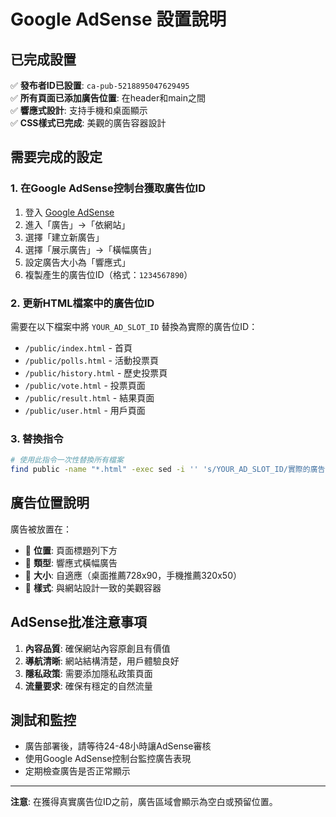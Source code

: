 # Google AdSense 設置說明

## 已完成設置

✅ **發布者ID已設置**: `ca-pub-5218895047629495`  
✅ **所有頁面已添加廣告位置**: 在header和main之間  
✅ **響應式設計**: 支持手機和桌面顯示  
✅ **CSS樣式已完成**: 美觀的廣告容器設計

## 需要完成的設定

### 1. 在Google AdSense控制台獲取廣告位ID
1. 登入 [Google AdSense](https://adsense.google.com/)
2. 進入「廣告」→「依網站」
3. 選擇「建立新廣告」
4. 選擇「展示廣告」→「橫幅廣告」
5. 設定廣告大小為「響應式」
6. 複製產生的廣告位ID（格式：`1234567890`）

### 2. 更新HTML檔案中的廣告位ID
需要在以下檔案中將 `YOUR_AD_SLOT_ID` 替換為實際的廣告位ID：

- `/public/index.html` - 首頁
- `/public/polls.html` - 活動投票頁
- `/public/history.html` - 歷史投票頁
- `/public/vote.html` - 投票頁面
- `/public/result.html` - 結果頁面
- `/public/user.html` - 用戶頁面

### 3. 替換指令
```bash
# 使用此指令一次性替換所有檔案
find public -name "*.html" -exec sed -i '' 's/YOUR_AD_SLOT_ID/實際的廣告位ID/g' {} +
```

## 廣告位置說明

廣告被放置在：
- 📍 **位置**: 頁面標題列下方
- 📱 **類型**: 響應式橫幅廣告
- 📏 **大小**: 自適應（桌面推薦728x90，手機推薦320x50）
- 🎨 **樣式**: 與網站設計一致的美觀容器

## AdSense批准注意事項

1. **內容品質**: 確保網站內容原創且有價值
2. **導航清晰**: 網站結構清楚，用戶體驗良好
3. **隱私政策**: 需要添加隱私政策頁面
4. **流量要求**: 確保有穩定的自然流量

## 測試和監控

- 廣告部署後，請等待24-48小時讓AdSense審核
- 使用Google AdSense控制台監控廣告表現
- 定期檢查廣告是否正常顯示

---

**注意**: 在獲得真實廣告位ID之前，廣告區域會顯示為空白或預留位置。